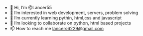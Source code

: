 - 👋 Hi, I’m @Lancer55
- 👀 I’m interested in web development, servers, problem solving
- 🌱 I’m currently learning pythin, html,css and javascript
- 💞️ I’m looking to collaborate on python, html based projects
- 📫 How to reach me lancers6229@gmail.com

<!---
Lancer55/Lancer55 is a ✨ special ✨ repository because its `README.md` (this file) appears on your GitHub profile.
You can click the Preview link to take a look at your changes.
--->
